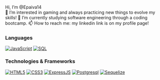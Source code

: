   Hi, I’m @Epaiva14
  <br>
 👀 I’m interested in gaming and always practicing new things to evolve my skills!
 🌱 I’m currently studying software engineering through a coding bootcamp.
 📫 How to reach me: my linkedin link is on my profile page!

### Languages
[![JavaScript](https://img.shields.io/badge/javascript-black?style=for-the-badge&logo=javascript)](https://github.com/dilshoda0202)
[![SQL](https://img.shields.io/badge/sql-black?style=for-the-badge&logo=mysql)](https://github.com/Epaiva14)

### Technologies & Frameworks
[![HTML5](https://img.shields.io/badge/html5-black?style=for-the-badge&logo=html5)](https://github.com/Epaiva14)
[![CSS3](https://img.shields.io/badge/css3-black?style=for-the-badge&logo=css3)](https://github.com/Epaiva14)
[![ExpressJS](https://img.shields.io/badge/Express.js-404D59?style=for-the-badge)](https://github.com/Epaiva14)
[![Postgresql](https://img.shields.io/badge/PostgreSQL-316192?style=for-the-badge&logo=postgresql&logoColor=white)](https://github.com/Epaiva14)
[![Sequelize](https://img.shields.io/badge/sequelize-323330?style=for-the-badge&logo=sequelize&logoColor=blue)](https://github.com/Epaiva14)

<!---
Epaiva14/Epaiva14 is a ✨ special ✨ repository because its `README.md` (this file) appears on your GitHub profile.
You can click the Preview link to take a look at your changes.
--->
